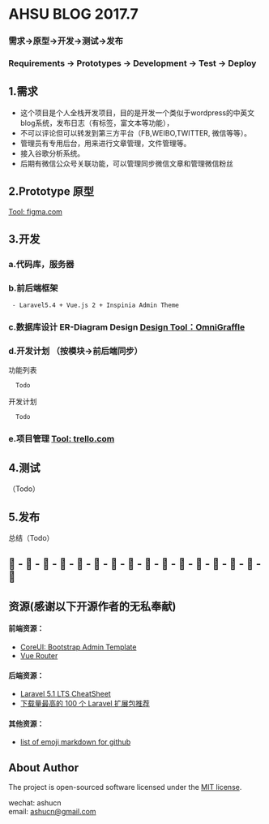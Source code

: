 # AHSU BLOG 2017.7

### 需求->原型->开发->测试->发布  
### Requirements -> Prototypes -> Development -> Test -> Deploy  

## 1.需求  
- 这个项目是个人全栈开发项目，目的是开发一个类似于wordpress的中英文blog系统，发布日志（有标签，富文本等功能），    
- 不可以评论但可以转发到第三方平台（FB,WEIBO,TWITTER, 微信等等）。    
- 管理员有专用后台，用来进行文章管理，文件管理等。  
- 接入谷歌分析系统。  
- 后期有微信公众号关联功能，可以管理同步微信文章和管理微信粉丝    


## 2.Prototype 原型  
[Tool: figma.com](http://figma.com)    

## 3.开发   
### a.代码库，服务器   
### b.前后端框架   
````   
 - Laravel5.4 + Vue.js 2 + Inspinia Admin Theme  
 ````  
  
### c.数据库设计 ER-Diagram Design  [Design Tool：OmniGraffle](https://www.omnigroup.com/omniGraffle/)    
### d.开发计划 （按模块->前后端同步）  
功能列表    
````  
  Todo
````  
开发计划     
````  
  Todo
````  
### e.项目管理 [Tool: trello.com](http://trello.com)    


## 4.测试  
（Todo）  

## 5.发布  
  
总结（Todo）  

## :deciduous_tree: - :deciduous_tree: - :deciduous_tree: - :deciduous_tree: - :deciduous_tree: - :deciduous_tree: - :deciduous_tree: - :deciduous_tree: - :deciduous_tree: - :deciduous_tree: - :deciduous_tree: - :deciduous_tree: - :deciduous_tree: - :deciduous_tree: - :deciduous_tree: - :deciduous_tree:

## 资源(感谢以下开源作者的无私奉献)           
#### 前端资源：  
- [CoreUI: Bootstrap Admin Template](http://coreui.io)  
- [Vue Router](https://router.vuejs.org/zh-cn/)    
  
#### 后端资源：  
- [Laravel 5.1 LTS CheatSheet](https://cs.laravel-china.org/)  
- [下载量最高的 100 个 Laravel 扩展包推荐](https://laravel-china.org/topics/2530/the-highest-amount-of-downloads-of-the-100-laravel-extensions-recommended)  
  
#### 其他资源：  
- [list of emoji markdown for github](https://gist.github.com/rxaviers/7360908)    

## About Author 
The project is open-sourced software licensed under the [MIT license](http://opensource.org/licenses/MIT).  

wechat: ashucn  
email: ashucn@gmail.com    
